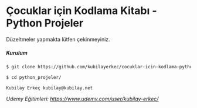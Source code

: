 # Çocuklar için Kodlama Kitabı - Python Projeler

Düzeltmeler yapmakta lütfen çekinmeyiniz.

##### Kurulum
```bash
$ git clone https://github.com/kubilayerkec/cocuklar-icin-kodlama-python-projeler.git python_projeler

$ cd python_projeler/
```

`Kubilay Erkeç kubilay@kubilay.net`

_Udemy Eğitimleri: https://www.udemy.com/user/kubilay-erkec/_
